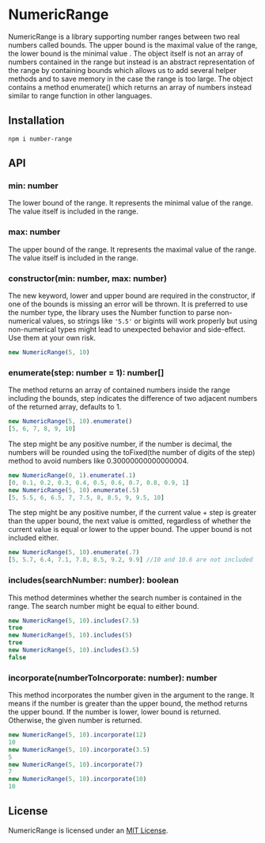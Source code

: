 # NumericRange

NumericRange is a library supporting number ranges between two real numbers called bounds. The upper bound is the maximal value of the range, the lower bound is the minimal value
. The
 object itself is not an array of numbers contained in
 the range but instead is an
 abstract representation of the range by containing bounds which allows us to add several helper methods and to save memory in the case the range is too large. The object contains
  a method enumerate() which returns an array of numbers instead similar to range function in other languages.
  
## Installation
`npm i number-range`

## API
### min: number
The lower bound of the range. It represents the minimal value of the range. The value itself is included in the range.
### max: number
The upper bound of the range. It represents the maximal value of the range. The value itself is included in the range.

### constructor(min: number, max: number)
The new keyword, lower and upper bound are required in the constructor, if one of the bounds is missing an error will be thrown. It is preferred to use the number type, the
 library uses the Number function to parse non-numerical values, so strings like `'5.5'` or bigints will work properly but using non-numerical types might lead to unexpected
  behavior and side-effect. Use them at your own risk.
```js
new NumericRange(5, 10)
```
 
### enumerate(step: number = 1): number[]
The method returns an array of contained numbers inside the range including the bounds, step indicates the difference of two adjacent numbers of the returned array, defaults to 1.
```js
new NumericRange(5, 10).enumerate()
[5, 6, 7, 8, 9, 10]
```
The step might be any positive number, if the number is decimal, the numbers will be rounded using the toFixed(the number of digits of the step) method to avoid numbers like 0.30000000000000004. 
```js
new NumericRange(0, 1).enumerate(.1)
[0, 0.1, 0.2, 0.3, 0.4, 0.5, 0.6, 0.7, 0.8, 0.9, 1]
new NumericRange(5, 10).enumerate(.5)
[5, 5.5, 6, 6.5, 7, 7.5, 8, 8.5, 9, 9.5, 10]
```
The step might be any positive number, if the current value + step is greater than the upper bound, the next value is omitted, regardless of whether the current value is equal
 or lower to the upper bound. The upper bound is not included either.
 ```js
new NumericRange(5, 10).enumerate(.7)
[5, 5.7, 6.4, 7.1, 7.8, 8.5, 9.2, 9.9] //10 and 10.6 are not included
 ```

### includes(searchNumber: number): boolean
This method determines whether the search number is contained in the range. The search number might be equal to either bound.
```js
new NumericRange(5, 10).includes(7.5)
true
new NumericRange(5, 10).includes(5)
true
new NumericRange(5, 10).includes(3.5)
false
```

### incorporate(numberToIncorporate: number): number
This method incorporates the number given in the argument to the range. It means if the number is greater than the upper bound, the method returns the upper bound. If the number
 is lower, lower bound is returned. Otherwise, the given number is returned.
```js
new NumericRange(5, 10).incorporate(12)
10
new NumericRange(5, 10).incorporate(3.5)
5
new NumericRange(5, 10).incorporate(7)
7
new NumericRange(5, 10).incorporate(10)
10
```

## License
NumericRange is licensed under an [MIT License](https://opensource.org/licenses/MIT).
